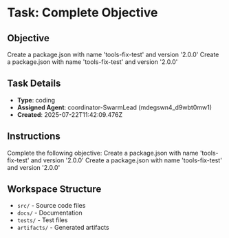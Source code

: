 # Task: Complete Objective

## Objective
Create a package.json with name 'tools-fix-test' and version '2.0.0' Create a package.json with name 'tools-fix-test' and version '2.0.0'

## Task Details
- **Type**: coding
- **Assigned Agent**: coordinator-SwarmLead (mdegswn4_d9wbt0mw1)
- **Created**: 2025-07-22T11:42:09.476Z

## Instructions
Complete the following objective: Create a package.json with name 'tools-fix-test' and version '2.0.0' Create a package.json with name 'tools-fix-test' and version '2.0.0'

## Workspace Structure
- `src/` - Source code files
- `docs/` - Documentation
- `tests/` - Test files
- `artifacts/` - Generated artifacts
